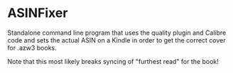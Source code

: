 ASINFixer
=========

Standalone command line program that uses the quality plugin and Calibre code
and sets the actual ASIN on a Kindle in order to get the correct cover for .azw3 books. 

Note that this most likely breaks syncing of "furthest read" for the book!
